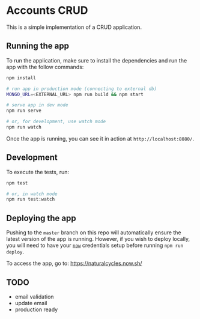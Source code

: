 # Accounts CRUD

This is a simple implementation of a CRUD application.

## Running the app

To run the application, make sure to install the dependencies and run the
app with the follow commands:

```sh
npm install

# run app in production mode (connecting to external db)
MONGO_URL=<EXTERNAL_URL> npm run build && npm start

# serve app in dev mode
npm run serve

# or, for development, use watch mode
npm run watch
```

Once the app is running, you can see it in action at `http://localhost:8080/`.

## Development

To execute the tests, run:

```sh
npm test

# or, in watch mode
npm run test:watch
```

## Deploying the app

Pushing to the `master` branch on this repo will automatically ensure the
latest version of the app is running. However, if you wish to deploy locally,
you will need to have your [`now`](https://zeit.co/now) credentials setup
before running `npm run deploy`.

To access the app, go to: https://naturalcycles.now.sh/

## TODO

- email validation
- update email
- production ready

